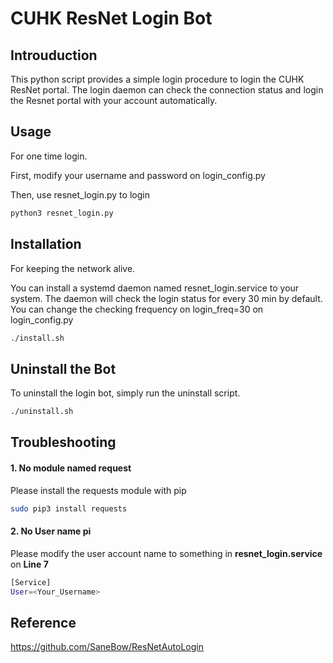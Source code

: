 # CUHK ResNet Login Bot

## Introuduction
This python script provides a simple login procedure to login the CUHK ResNet portal. The login daemon can check the connection status and login the Resnet portal with your account automatically. 

## Usage
For one time login.

First, modify your username and password on login_config.py

Then, use resnet_login.py to login

```bash
python3 resnet_login.py
```

## Installation

For keeping the network alive.

You can install a systemd daemon named resnet_login.service to your system. The daemon will check the login status for every 30 min by default. You can change the checking frequency on login_freq=30 on login_config.py


```bash
./install.sh
```

## Uninstall the Bot

To uninstall the login bot, simply run the uninstall script.

```bash
./uninstall.sh
```

## Troubleshooting
#### 1. No module named request
Please install the requests module with pip
```bash
sudo pip3 install requests
```

#### 2. No User name pi
Please modify the user account name to something in **resnet_login.service** on **Line 7**
```bash
[Service]
User=<Your_Username>
```

## Reference
https://github.com/SaneBow/ResNetAutoLogin
